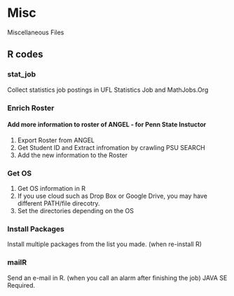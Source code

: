 # Misc
Miscellaneous Files

## R codes 
### stat_job
Collect statistics job postings in UFL Statistics Job and MathJobs.Org

### Enrich Roster 
#### Add more information to roster of ANGEL - for Penn State Instuctor
1. Export Roster from ANGEL
2. Get Student ID and Extract infromation by crawling PSU SEARCH
3. Add the new information to the Roster

### Get OS
1. Get OS information in R
2. If you use cloud such as Drop Box or Google Drive, you may have different PATH/file direcotry. 
3. Set the directories depending on the OS


### Install Packages
Install multiple packages from the list you made. (when re-install R)

### mailR
 Send an e-mail in R. (when you call an alarm after finishing the job) 
 JAVA SE Required.
